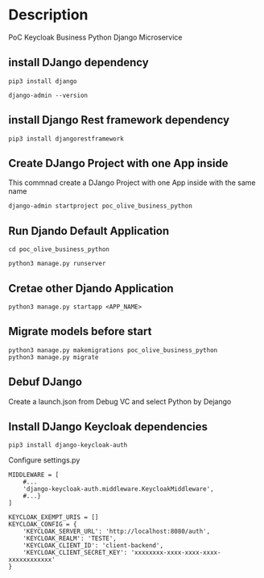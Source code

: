 # Description
PoC Keycloak Business Python Django Microservice

## install DJango dependency

```shell
pip3 install django

django-admin --version
```

## install Django Rest framework dependency

```shell
pip3 install djangorestframework
```

## Create DJango Project with one App inside

This commnad create a DJango Project with one App inside with the same name
```shell
django-admin startproject poc_olive_business_python
```

## Run Djando Default Application

```shell
cd poc_olive_business_python

python3 manage.py runserver
```

## Cretae other Djando Application

```shell
python3 manage.py startapp <APP_NAME>
```

## Migrate models before start
```shell
python3 manage.py makemigrations poc_olive_business_python
python3 manage.py migrate
```

## Debuf DJango
Create a launch.json from Debug VC and select Python by Dejango

## Install DJango Keycloak dependencies

```shell
pip3 install django-keycloak-auth
```

Configure settings.py

```shell
MIDDLEWARE = [
    #...
    'django-keycloak-auth.middleware.KeycloakMiddleware',
    #...}    
]

KEYCLOAK_EXEMPT_URIS = []
KEYCLOAK_CONFIG = {
    'KEYCLOAK_SERVER_URL': 'http://localhost:8080/auth',
    'KEYCLOAK_REALM': 'TESTE',
    'KEYCLOAK_CLIENT_ID': 'client-backend',
    'KEYCLOAK_CLIENT_SECRET_KEY': 'xxxxxxxx-xxxx-xxxx-xxxx-xxxxxxxxxxxx'
}
```